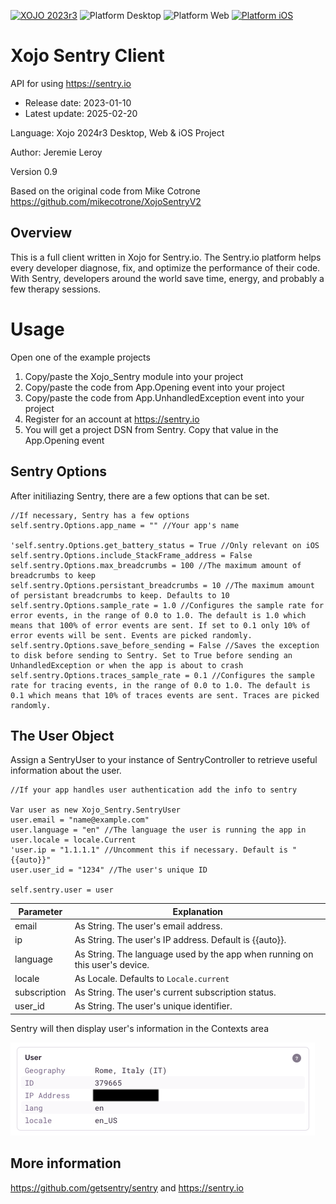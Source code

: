 [![XOJO 2023r3](https://img.shields.io/badge/XOJO-2024r1-71AF3A.svg)](https://www.xojo.com/)
![Platform Desktop](https://img.shields.io/badge/Platform-Desktop-lightgray.svg?style=flat)
![Platform Web](https://img.shields.io/badge/Platform-Web-lightgray.svg?style=flat)
[![Platform iOS](https://img.shields.io/badge/Platform-iOS-lightgray.svg?style=flat)](http://www.apple.com/ios/)

# Xojo Sentry Client
 API for using https://sentry.io

- Release date: 2023-01-10
- Latest update: 2025-02-20

Language: Xojo 2024r3 Desktop, Web & iOS Project

Author: Jeremie Leroy

Version 0.9

Based on the original code from Mike Cotrone https://github.com/mikecotrone/XojoSentryV2


## Overview
This is a full client written in Xojo for Sentry.io. The Sentry.io platform helps every developer diagnose, fix, and optimize the performance of their code. With Sentry, developers around the world save time, energy, and probably a few therapy sessions.


# Usage

Open one of the example projects

1. Copy/paste the Xojo_Sentry module into your project
2. Copy/paste the code from App.Opening event into your project
3. Copy/paste the code from App.UnhandledException event into your project
4. Register for an account at https://sentry.io
5. You will get a project DSN from Sentry. Copy that value in the App.Opening event


## Sentry Options
After initiliazing Sentry, there are a few options that can be set.

```xojo
//If necessary, Sentry has a few options
self.sentry.Options.app_name = "" //Your app's name

'self.sentry.Options.get_battery_status = True //Only relevant on iOS
self.sentry.Options.include_StackFrame_address = False
self.sentry.Options.max_breadcrumbs = 100 //The maximum amount of breadcrumbs to keep
self.sentry.Options.persistant_breadcrumbs = 10 //The maximum amount of persistant breadcrumbs to keep. Defaults to 10
self.sentry.Options.sample_rate = 1.0 //Configures the sample rate for error events, in the range of 0.0 to 1.0. The default is 1.0 which means that 100% of error events are sent. If set to 0.1 only 10% of error events will be sent. Events are picked randomly.
self.sentry.Options.save_before_sending = False //Saves the exception to disk before sending to Sentry. Set to True before sending an UnhandledException or when the app is about to crash
self.sentry.Options.traces_sample_rate = 0.1 //Configures the sample rate for tracing events, in the range of 0.0 to 1.0. The default is 0.1 which means that 10% of traces events are sent. Traces are picked randomly.
```


## The User Object
Assign a SentryUser to your instance of SentryController to retrieve useful information about the user.

```xojo
//If your app handles user authentication add the info to sentry

Var user as new Xojo_Sentry.SentryUser
user.email = "name@example.com"
user.language = "en" //The language the user is running the app in
user.locale = locale.Current
'user.ip = "1.1.1.1" //Uncomment this if necessary. Default is "{{auto}}"
user.user_id = "1234" //The user's unique ID

self.sentry.user = user
```


| Parameter | Explanation |
| -- | -- |
| email | As String. The user's email address. |
| ip | As String. The user's IP address. Default is {{auto}}. |
| language | As String. The language used by the app when running on this user's device. |
| locale | As Locale. Defaults to `Locale.current` |
| subscription | As String. The user's current subscription status.  |
| user_id | As String. The user's unique identifier. |

Sentry will then display user's information in the Contexts area

![image](./images/sentry_user_information.png)

## More information
https://github.com/getsentry/sentry
and
https://sentry.io
